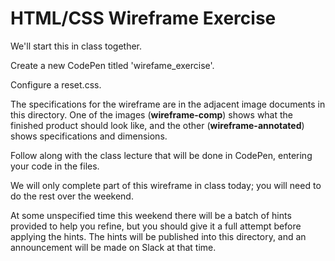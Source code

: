 # HTML/CSS Wireframe Exercise

We'll start this in class together.

Create a new CodePen titled 'wirefame_exercise'.

Configure a reset.css.

The specifications for the wireframe are in the adjacent image documents in this directory. One of the images (**wireframe-comp**) shows what the finished product should look like, and the other (**wireframe-annotated**) shows specifications and dimensions.

Follow along with the class lecture that will be done in CodePen, entering your code in the files.

We will only complete part of this wireframe in class today; you will need to do the rest over the weekend.

At some unspecified time this weekend there will be a batch of hints provided to help you refine, but you should give it a full attempt before applying the hints. The hints will be published into this directory, and an announcement will be made on Slack at that time.
